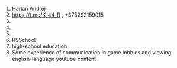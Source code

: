 1. Harlan Andrei
2. https://t.me/K_44_R , +375292159015
3.
4.
5.
6. RSSchool
7. high-school education
8. Some experience of communication in game lobbies and viewing english-language youtube content
